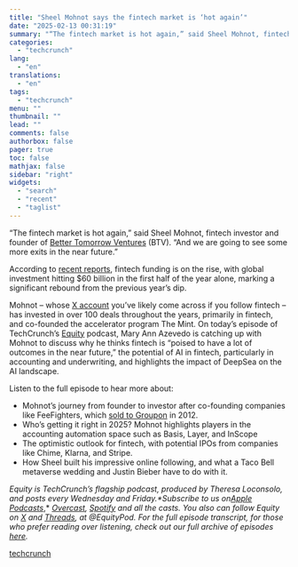 ```yaml
---
title: "Sheel Mohnot says the fintech market is ‘hot again’"
date: "2025-02-13 00:31:19"
summary: "“The fintech market is hot again,” said Sheel Mohnot, fintech investor and founder of Better Tomorrow Ventures (BTV). “And we are going to see some more exits in the near future.” According to recent reports, fintech funding is on the rise, with global investment hitting $60 billion in the first..."
categories:
  - "techcrunch"
lang:
  - "en"
translations:
  - "en"
tags:
  - "techcrunch"
menu: ""
thumbnail: ""
lead: ""
comments: false
authorbox: false
pager: true
toc: false
mathjax: false
sidebar: "right"
widgets:
  - "search"
  - "recent"
  - "taglist"
---
```


“The fintech market is hot again,” said Sheel Mohnot, fintech investor and founder of [Better Tomorrow Ventures](https://www.btv.vc/) (BTV). “And we are going to see some more exits in the near future.”

According to [recent reports](https://kpmg.com/xx/en/media/press-releases/2022/08/global-fintech-market-resilient-in-h1-22-dollar-107-point-eight-billion-in-investment-according-to-kpmg-s-pulse-of-fintech.html#:~:text=According%20to%20the%20KPMG%20Pulse%20of%20Fintech%20H1%2722%2C,US%24107.8%20billion%20in%20the%20first%20half%20of%202022.), fintech funding is on the rise, with global investment hitting $60 billion in the first half of the year alone, marking a significant rebound from the previous year’s dip.

Mohnot – whose [X account](https://x.com/pitdesi) you’ve likely come across if you follow fintech –  has invested in over 100 deals throughout the years, primarily in fintech, and co-founded the accelerator program The Mint. On today’s episode of TechCrunch’s [Equity](https://techcrunch.com/podcasts/equity/) podcast, Mary Ann Azevedo is catching up with Mohnot to discuss why he thinks fintech is “poised to have a lot of outcomes in the near future,” the potential of AI in fintech, particularly in accounting and underwriting, and highlights the impact of DeepSea on the AI landscape.

Listen to the full episode to hear more about:

* Mohnot’s journey from founder to investor after co-founding companies like FeeFighters, which [sold to Groupon](https://techcrunch.com/2012/03/23/groupon-acquires-feefighters-the-billshrink-for-business-services/) in 2012.
* Who’s getting it right in 2025? Mohnot highlights players in the accounting automation space such as Basis, Layer, and InScope
* The optimistic outlook for fintech, with potential IPOs from companies like Chime, Klarna, and Stripe.
* How Sheel built his impressive online following, and what a Taco Bell metaverse wedding and Justin Bieber have to do with it.

*Equity is TechCrunch’s flagship podcast, produced by Theresa Loconsolo, and posts every Wednesday and Friday.**Subscribe to us on*[*Apple Podcasts*](https://itunes.apple.com/us/podcast/id1215439780)*,* [*Overcast*](https://overcast.fm/itunes1215439780/equity)*,* [*Spotify*](https://open.spotify.com/show/5IEYLip3eDppcOmy5DmphC?si=rZDFHv2sQUul_g94iCRgpQ) *and all the casts. You also can follow Equity on* [*X*](https://twitter.com/EquityPod) *and* [*Threads*](https://www.threads.net/@equitypod)*, at @EquityPod. For the full episode transcript, for those who prefer reading over listening, check out our full archive of episodes* [*here*](https://techcrunch.com/podcasts/equity/)*.*

[techcrunch](https://techcrunch.com/podcast/sheel-mohnot-says-the-fintech-market-is-hot-again/)
